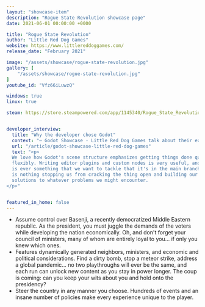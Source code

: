 ```yaml
---
layout: "showcase-item"
description: "Rogue State Revolution showcase page"
date: 2021-06-01 00:00:00 +0000

title: "Rogue State Revolution"
author: "Little Red Dog Games"
website: https://www.littlereddoggames.com/
release_date: "February 2021"

image: "/assets/showcase/rogue-state-revolution.jpg"
gallery: [
	"/assets/showcase/rogue-state-revolution.jpg"
]
youtube_id: "Vfz66iLuwzQ"

windows: true
linux: true

steam: https://store.steampowered.com/app/1145340/Rogue_State_Revolution/


developer_interview:
  title: "Why the developer chose Godot"
  context: "— Godot Showcase - Little Red Dog Games talk about their experience "
  url: "/article/godot-showcase-little-red-dog-games"
  text: "<p>
  We love how Godot's scene structure emphasizes getting things done quickly and
  flexibly. Writing editor plugins and custom nodes is very useful, and if there
  is ever something that we want to tackle that it's in the main branch, there
  is nothing stopping us from cracking the thing open and building our own
  solutions to whatever problems we might encounter.
</p>"


featured_in_home: false
---
```


<ul>
  <li>
    Assume control over Basenji, a recently democratized Middle Eastern republic.
    As the president, you must juggle the demands of the voters while developing
    the nation economically. Oh, and don't forget your council of ministers, many
    of whom are entirely loyal to you... if only you knew which ones.
  </li>
  <li>
    Features dynamically generated neighbors, ministers, and economic and
    political considerations.  Find a dirty bomb, stop a meteor strike, address a
    global pandemic... no two playthroughs will ever be the same, and each run can
    unlock new content as you stay in power longer. The coup is coming: can you
    keep your wits about you and hold onto the presidency?
  </li>
  <li>
    Steer the country in any manner you choose. Hundreds of events and an insane
    number of policies make every experience unique to the player.
  </li>
</ul>
